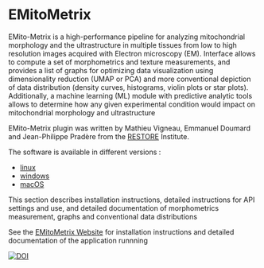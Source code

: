 # EMitoMetrix

EMito-Metrix is a high-performance pipeline for analyzing mitochondrial morphology and the ultrastructure in multiple tissues from low to high resolution images acquired with Electron microscopy (EM). Interface allows to compute a set of morphometrics and texture measurements, and provides a list of graphs for optimizing data visualization using dimensionality reduction (UMAP or PCA) and more conventional depiction of data distribution (density curves, histograms, violin plots or star plots). Additionally, a machine learning (ML) module with predictive analytic tools allows to determine how any given experimental condition would impact on mitochondrial morphology and ultrastructure

EMito-Metrix plugin was written by Mathieu Vigneau, Emmanuel Doumard and Jean-Philippe Pradère from the [RESTORE](https://restore-lab.fr/en/home-en/) Institute.

The software is available in different versions :
- [linux](10.5281/zenodo.17049894)
- [windows](10.5281/zenodo.17049893)
- [macOS](10.5281/zenodo.17049887)


This section describes installation instructions, detailed instructions for API settings and use, and detailed documentation of morphometrics measurement, graphs and conventional data distributions

See the [EMitoMetrix Website](https://www.emitometrix.org/index.html) for installation instructions and detailed documentation of the application runnning

[![DOI](https://zenodo.org/badge/DOI/10.5281/zenodo.17049894.svg)](https://doi.org/10.5281/zenodo.17049894)
